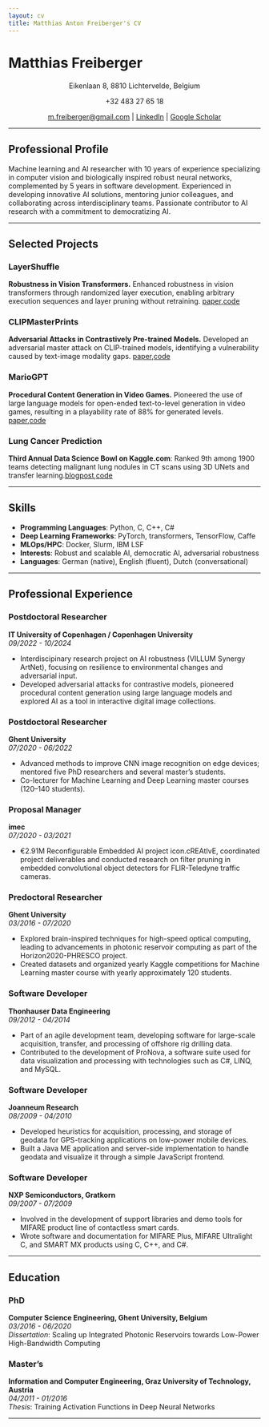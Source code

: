 ```yaml
---
layout: cv
title: Matthias Anton Freiberger's CV
---
```


# Matthias Freiberger

<div style="text-align: center; margin-top: 20px;">
  <p>Eikenlaan 8, 8810 Lichtervelde, Belgium</p>
  <p>+32 483 27 65 18</p>
  <p>
    <a href="mailto:m.freiberger@gmail.com">m.freiberger@gmail.com</a> | 
    <a href="https://www.linkedin.com/in/matthias-freiberger-a1377b7b/">LinkedIn</a> | 
    <a href="https://scholar.google.com/citations?user=qkPbhlUAAAAJ">Google Scholar</a>
  </p>
</div>


---

## Professional Profile
Machine learning and AI researcher with 10 years of experience specializing in computer vision and biologically inspired robust neural networks, complemented by 5 years in software development.  Experienced in developing innovative AI solutions, mentoring junior colleagues, and collaborating across interdisciplinary teams. Passionate contributor to AI research with a commitment to democratizing AI.

---

## Selected Projects

### LayerShuffle 
**Robustness in Vision Transformers.** Enhanced robustness in vision transformers through randomized layer execution, enabling arbitrary execution sequences and layer pruning without retraining. [paper](https://arxiv.org/abs/2407.04513),[code](https://github.com/matfrei/layershuffle)

### CLIPMasterPrints  
**Adversarial Attacks in Contrastively Pre-trained Models.** Developed an adversarial master attack on CLIP-trained models, identifying a vulnerability caused by text-image modality gaps. [paper](https://arxiv.org/abs/2307.03798),[code](https://github.com/matfrei/CLIPMasterPrints)

### MarioGPT  
**Procedural Content Generation in Video Games.** Pioneered the use of large language models for open-ended text-to-level generation in video games, resulting in a playability rate of 88% for generated levels. [paper](https://arxiv.org/pdf/2302.05981),[code](https://github.com/shyamsn97/mario-gpt)

### Lung Cancer Prediction
**Third Annual Data Science Bowl on Kaggle.com**: Ranked 9th among 1900 teams detecting malignant lung nodules in CT scans using 3D UNets and transfer learning.[blogpost](https://medium.com/kaggle-blog/data-science-bowl-2017-predicting-lung-cancer-solution-write-up-team-deep-breath-4fee2f5b4768),[code](https://github.com/EliasVansteenkiste/dsb3)


---

## Skills
- **Programming Languages**: Python, C, C++, C#
- **Deep Learning Frameworks**: PyTorch, transformers, TensorFlow, Caffe
- **MLOps/HPC**: Docker, Slurm, IBM LSF
- **Interests**: Robust and scalable AI, democratic AI, adversarial robustness
- **Languages**: German (native), English (fluent), Dutch (conversational)

---


## Professional Experience

### Postdoctoral Researcher  
**IT University of Copenhagen / Copenhagen University**  
*09/2022 - 10/2024*  
- Interdiscipinary research project on AI robustness (VILLUM Synergy ArtNet), focusing on resilience to environmental changes and adversarial input.
- Developed adversarial attacks for contrastive models, pioneered procedural content generation using large language models and explored AI as a tool in interactive digital image collections.

### Postdoctoral Researcher  
**Ghent University**  
*07/2020 - 06/2022*  
- Advanced methods to improve CNN image recognition on edge devices; mentored five PhD researchers and several master’s students.
- Co-lecturer for Machine Learning and Deep Learning master courses (120–140 students).

### Proposal Manager  
**imec**  
*07/2020 - 03/2021*  
- €2.91M Reconfigurable Embedded AI project icon.cREAtIvE, coordinated project deliverables and conducted research on filter pruning in embedded convolutional object detectors for FLIR-Teledyne traffic cameras.

### Predoctoral Researcher  
**Ghent University**  
*03/2016 - 07/2020*  
- Explored brain-inspired techniques for high-speed optical computing, leading to advancements in photonic reservoir computing as part of the Horizon2020-PHRESCO project.
- Created datasets and organized yearly Kaggle competitions for Machine Learning master course with yearly approximately 120 students.

### Software Developer  
**Thonhauser Data Engineering**  
*09/2012 - 04/2014*  
- Part of an agile development team, developing software for large-scale acquisition, transfer, and processing of offshore rig drilling data.
- Contributed to the development of ProNova, a software suite used for data visualization and processing with technologies such as C#, LINQ, and MySQL.

### Software Developer  
**Joanneum Research**  
*08/2009 - 04/2010*  
- Developed heuristics for acquisition, processing, and storage of geodata for GPS-tracking applications on low-power mobile devices.
- Built a Java ME application and server-side implementation to handle geodata and visualize it through a simple JavaScript frontend.

### Software Developer  
**NXP Semiconductors, Gratkorn**  
*09/2007 - 07/2009*  
- Involved in the development of support libraries and demo tools for MIFARE product line of contactless smart cards.
- Wrote software and documentation for MIFARE Plus, MIFARE Ultralight C, and SMART MX products using C, C++, and C#.

---

## Education

### PhD
**Computer Science Engineering, Ghent University, Belgium**  
*03/2016 - 06/2020*  
*Dissertation*: Scaling up Integrated Photonic Reservoirs towards Low-Power High-Bandwidth Computing

### Master’s 
**Information and Computer Engineering, Graz University of Technology, Austria**  
*04/2011 - 01/2016*  
*Thesis*: Training Activation Functions in Deep Neural Networks

---
